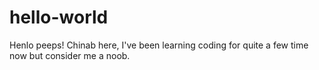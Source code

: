 # hello-world
Henlo peeps!
Chinab here, I've been learning coding for quite a few time now but consider me a noob. 
